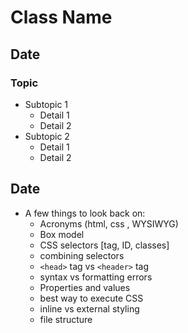 # Class Name

## Date

### Topic

- Subtopic 1
    - Detail 1
    - Detail 2
- Subtopic 2
    - Detail 1
    - Detail 2

## Date

- A few things to look back on:
    - Acronyms (html, css , WYSIWYG)
    - Box model
    - CSS selectors [tag, ID, classes]
    - combining selectors
    - `<head>` tag vs `<header>` tag 
    - syntax vs formatting errors
    - Properties and values
    - best way to execute CSS
    - inline vs external styling
    - file structure 